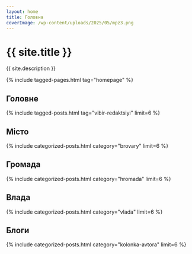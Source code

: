 ```yaml
---
layout: home
title: Головна
coverImage: /wp-content/uploads/2025/05/mpz3.png
---
```


# {{ site.title }}

{{ site.description }}

{% include tagged-pages.html tag="homepage" %}

## Головне
{% include tagged-posts.html tag="vibir-redaktsiyi" limit=6 %} 

## Місто
{% include categorized-posts.html category="brovary" limit=6 %}

## Громада
{% include categorized-posts.html category="hromada" limit=6 %}

## Влада
{% include categorized-posts.html category="vlada" limit=6 %}

## Блоги
{% include categorized-posts.html category="kolonka-avtora" limit=6 %}
